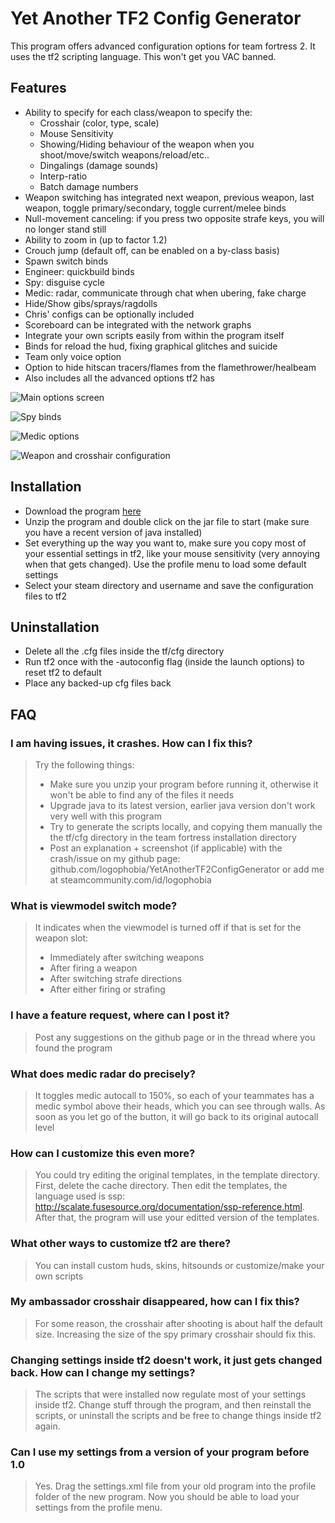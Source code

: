 Yet Another TF2 Config Generator
================================

This program offers advanced configuration options for team fortress 2. It uses the tf2 scripting language. This won't get you VAC banned.

Features
--------

* Ability to specify for each class/weapon to specify the:
  - Crosshair (color, type, scale)
  - Mouse Sensitivity
  - Showing/Hiding behaviour of the weapon when you shoot/move/switch weapons/reload/etc..
  - Dingalings (damage sounds)
  - Interp-ratio
  - Batch damage numbers
* Weapon switching has integrated next weapon, previous weapon, last weapon, toggle primary/secondary, toggle current/melee binds
* Null-movement canceling: if you press two opposite strafe keys, you will no longer stand still
* Ability to zoom in (up to factor 1.2)
* Crouch jump (default off, can be enabled on a by-class basis)
* Spawn switch binds
* Engineer: quickbuild binds
* Spy: disguise cycle
* Medic: radar, communicate through chat when ubering, fake charge
* Hide/Show gibs/sprays/ragdolls
* Chris' configs can be optionally included
* Scoreboard can be integrated with the network graphs
* Integrate your own scripts easily from within the program itself
* Binds for reload the hud, fixing graphical glitches and suicide
* Team only voice option
* Option to hide hitscan tracers/flames from the flamethrower/healbeam
* Also includes all the advanced options tf2 has 

![Main options screen](http://i.imgur.com/v1RUU)

![Spy binds](http://i.imgur.com/TF4LT)

![Medic options](http://i.imgur.com/z2UU5)

![Weapon and crosshair configuration](http://i.imgur.com/jkeMp)

Installation
-------------

* Download the program [here](https://github.com/logophobia/YetAnotherTF2ConfigGenerator-Distribution/archive/master.zip)
* Unzip the program and double click on the jar file to start (make sure you have a recent version of java installed)
* Set everything up the way you want to, make sure you copy most of your essential settings in tf2, like your mouse sensitivity (very annoying when that gets changed). Use the profile menu to load some default settings
* Select your steam directory and username and save the configuration files to tf2 

Uninstallation
---------------

* Delete all the .cfg files inside the tf/cfg directory
* Run tf2 once with the -autoconfig flag (inside the launch options) to reset tf2 to default
* Place any backed-up cfg files back

FAQ
----

### I am having issues, it crashes. How can I fix this?

> Try the following things:
> * Make sure you unzip your program before running it, otherwise it won't be able to find any of the files it needs
> * Upgrade java to its latest version, earlier java version don't work very well with this program
> * Try to generate the scripts locally, and copying them manually the the tf/cfg directory in the team fortress installation directory
> * Post an explanation + screenshot (if applicable) with the crash/issue on my github page: github.com/logophobia/YetAnotherTF2ConfigGenerator or add me at steamcommunity.com/id/logophobia

### What is viewmodel switch mode?

> It indicates when the viewmodel is turned off if that is set for the weapon slot:
> * Immediately after switching weapons
> * After firing a weapon
> * After switching strafe directions
> * After either firing or strafing

### I have a feature request, where can I post it?

> Post any suggestions on the github page or in the thread where you found the program

### What does medic radar do precisely?

> It toggles medic autocall to 150%, so each of your teammates has a medic symbol above their heads, which you can see through walls. As soon as you let go of the button, it will go back to its original autocall level

### How can I customize this even more?

> You could try editing the original templates, in the template directory. First, delete the cache directory. Then edit the templates, the language used is ssp: http://scalate.fusesource.org/documentation/ssp-reference.html. After that, the program will use your editted version of the templates. 

### What other ways to customize tf2 are there?

> You can install custom huds, skins, hitsounds or customize/make your own scripts

### My ambassador crosshair disappeared, how can I fix this?

> For some reason, the crosshair after shooting is about half the default size. Increasing the size of the spy primary crosshair should fix this.

### Changing settings inside tf2 doesn't work, it just gets changed back. How can I change my settings?

> The scripts that were installed now regulate most of your settings inside tf2. Change stuff through the program, and then reinstall the scripts, or uninstall the scripts and be free to change things inside tf2 again.

### Can I use my settings from a version of your program before 1.0

> Yes. Drag the settings.xml file from your old program into the profile folder of the new program. Now you should be able to load your settings from the profile menu.

